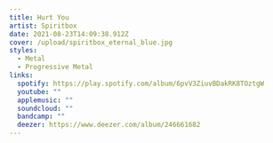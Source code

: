 ```yaml
---
title: Hurt You
artist: Spiritbox
date: 2021-08-23T14:09:38.912Z
cover: /upload/spiritbox_eternal_blue.jpg
styles:
  - Metal
  - Progressive Metal
links:
  spotify: https://play.spotify.com/album/6pvV3ZiuvBDakRK8TOztgW
  youtube: ""
  applemusic: ""
  soundcloud: ""
  bandcamp: ""
  deezer: https://www.deezer.com/album/246661682
---
```

